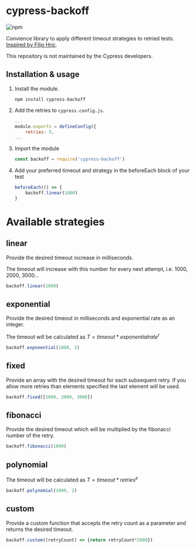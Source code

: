 # cypress-backoff

![npm](https://img.shields.io/npm/v/cypress-backoff)
 
Convience library to apply different timeout strategies to retried tests. [Inspired by Filip Hric](https://www.linkedin.com/posts/filip-hric_you-can-gradually-increase-timeout-when-your-activity-7061687901197094912-pOZT?utm_source=share&utm_medium=member_desktop).

This repository is not maintained by the Cypress developers. 

## Installation & usage

1. Install the module.

    ```shell
    npm install cypress-backoff
    ```

2. Add the retries to `cypress.config.js`.

    ```javascript
    ...
    module.exports = defineConfig({
        retries: 5,
    ...
    ```

3. Import the module

    ```javascript
    const backoff = require('cypress-backoff')
    ```

4. Add your preferred timeout and strategy in the beforeEach block of your test

    ```javascript
    beforeEach(() => {
        backoff.linear(1000)
    }
    ```

# Available strategies

## linear
Provide the desired timeout increase in milliseconds.

The timeout will increase with this number for every next attempt, i.e. 1000, 2000, 3000...

```javascript
backoff.linear(1000)
```

## exponential
Provide the desired timeout in milliseconds and exponential rate as an integer.

The timeout will be calculated as $T = timeout * exponentialrate^r$

```javascript
backoff.exponential(1000, 2)
```

## fixed
Provide an array with the desired timeout for each subsequent retry. If you allow more retries than elements specified the last element will be used.

```javascript
backoff.fixed([1000, 2000, 3000])
```

## fibonacci
Provide the desired timeout which will be multiplied by the fibonacci number of the retry.

```javascript
backoff.fibonacci(1000)
```

## polynomial
The timeout will be calculated as $T = timeout * retries^e$

```javascript
backoff.polynomial(1000, 2)
```

## custom
Provide a custom function that accepts the retry count as a parameter and returns the desired timeout.

```javascript
backoff.custom((retryCount) => {return retryCount*2000})
```
